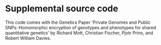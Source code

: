 # Supplemental source code

This code comes with the Genetics Paper 'Private Genomes and Public
SNPs: Homomorphic encryption of genotypes and phenotypes for shared
quantitative genetics' by Richard Mott, Christian Fischer, Pjotr
Prins, and Robert William Davies.
